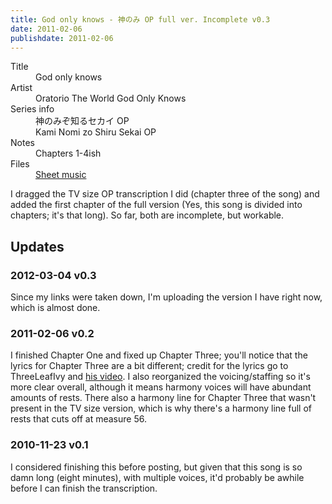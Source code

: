 ```yaml
---
title: God only knows - 神のみ OP full ver. Incomplete v0.3
date: 2011-02-06
publishdate: 2011-02-06
---
```


<dl>
  <dt>Title</dt>
  <dd>God only knows</dd>

  <dt>Artist</dt>
  <dd>Oratorio The World God Only Knows</dd>

  <dt>Series info</dt>
  <dd>神のみぞ知るセカイ OP</dd>
  <dd>Kami Nomi zo Shiru Sekai OP</dd>

  <dt>Notes</dt>
  <dd>Chapters 1-4ish</dd>

  <dt>Files</dt>
  <dd><a href="/files/sheetmusic/god_only_knows.pdf">Sheet music</a></dd>
</dl>

I dragged the TV size OP transcription I did (chapter three of the song)
and added the first chapter of the full version (Yes, this song is
divided into chapters; it's that long).  So far, both are incomplete,
but workable.

## Updates

### 2012-03-04 v0.3

Since my links were taken down, I'm uploading the version I have right
now, which is almost done.

### 2011-02-06 v0.2

I finished Chapter One and fixed up Chapter Three; you'll notice that the
lyrics for Chapter Three are a bit different; credit for the lyrics go to
ThreeLeafIvy and <a href="http://www.youtube.com/watch?v=KZBgRDMyXzw">his
video</a>.  I also reorganized the voicing/staffing so it's more clear overall,
although it means harmony voices will have abundant amounts of rests.  There
also a harmony line for Chapter Three that wasn't present in the TV size
version, which is why there's a harmony line full of rests that cuts off at
measure 56.

### 2010-11-23 v0.1

I considered finishing this before posting, but given that this song is so damn
long (eight minutes), with multiple voices, it'd probably be awhile before I can
finish the transcription.

